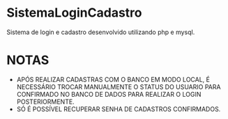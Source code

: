 # SistemaLoginCadastro
Sistema de login e cadastro desenvolvido utilizando php e mysql.

<h1>NOTAS</h1>

<ul>
    <li>APÓS REALIZAR CADASTRAS COM O BANCO EM MODO LOCAL, É NECESSÁRIO TROCAR MANUALMENTE O STATUS DO USUARIO PARA CONFIRMADO NO BANCO DE DADOS PARA REALIZAR O LOGIN POSTERIORMENTE.</li>
    <li>SÓ É POSSÍVEL RECUPERAR SENHA DE CADASTROS CONFIRMADOS. </li>
</ul>

